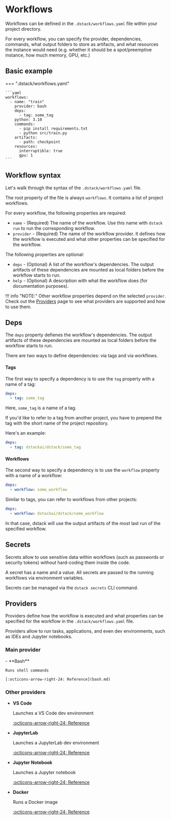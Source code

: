 # Workflows

Workflows can be defined in the `.dstack/workflows.yaml` file within your 
project directory.

For every workflow, you can specify the provider, dependencies, commands, what output 
folders to store as artifacts, and what resources the instance would need (e.g. whether it should be a 
spot/preemptive instance, how much memory, GPU, etc.) 

## Basic example

=== ".dstack/workflows.yaml"

    ```yaml
    workflows:
      - name: "train"
        provider: bash
        deps:
          - tag: some_tag
        python: 3.10
        commands:
          - pip install requirements.txt
          - python src/train.py
        artifacts: 
          - path: checkpoint
        resources:
          interruptible: true
          gpu: 1
    ```

## Workflow syntax

Let's walk through the syntax of the `.dstack/workflows.yaml` file.

The root property of the file is always `workflows`. It contains a list of project workflows.

For every workflow, the following properties are required:

- `name` - (Required) The name of the workflow. Use this name with `dstack run` to run the corresponding workflow.
- `provider` - (Required) The name of the workflow provider. It defines how the workflow is executed and what other properties 
  can be specified for the workflow.

The following properties are optional:

- `deps` - (Optional) A list of the workflow's dependencies. The output artifacts of these dependencies
  are mounted as local folders before the workflow starts to run.
- `help` - (Optional) A description with what the workflow does (for documentation purposes).

!!! info "NOTE:"
    Other workflow properties depend on the selected `provider`. Check out the [Providers](index.md) page 
    to see what providers are supported and how to use them.

## Deps

The `deps` property defienes the workflow's dependencies. The output artifacts of these dependencies are 
mounted as local folders before the workflow starts to run.

There are two ways to define dependencies: via tags and via workflows.

#### Tags

The first way to specify a dependency is to use the `tag` property with a name of a tag:

```yaml
deps:
  - tag: some_tag
```

Here, `some_tag` is a name of a tag.

If you'd like to refer to a tag from another project, you have to prepend the tag with the short name of 
the project repository.

Here's an example:

```yaml
deps:
  - tag: dstackai/dstack/some_tag
```

#### Workflows

The second way to specify a dependency is to use the `workflow` property with a name of a workflow:

```yaml
deps:
  - workflow: some_workflow
```

Similar to tags, you can refer to workflows from other projects:

```yaml
deps:
  - workflow: dstackai/dstack/some_workflow
```

In that case, dstack will use the output artifacts of the most last run of the specified workflow.

## Secrets

Secrets allow to use sensitive data within workflows (such as passwords or security tokens) without 
hard-coding them inside the code.

A secret has a name and a value. All secrets are passed to the running workflows via environment variables.

Secrets can be managed via the `dstack secrets` CLI command.

## Providers

Providers define how the workflow is executed and what properties can be specified for the workflow in the 
`.dstack/workflows.yaml` file.

Providers allow to run tasks, applications, and even dev environments, such as 
IDEs and Jupyter notebooks.

### Main provider

<div class="grid cards" markdown>
- **Bash** 

    Runs shell commands

    [:octicons-arrow-right-24: Reference](bash.md)

</div>

### Other providers

<div class="grid cards" markdown>

- **VS Code** 

    Launches a VS Code dev environment

    [:octicons-arrow-right-24: Reference](../providers/code.md)

- **JupyterLab** 

    Launches a JupyterLab dev environment

    [:octicons-arrow-right-24: Reference](../providers/lab.md)

- **Jupyter Notebook** 

    Launches a Jupyter notebook

    [:octicons-arrow-right-24: Reference](../providers/notebook.md)

[//]: # (- **Torchrun** )

[//]: # (    Runs a distributed training)

[//]: # (    [:octicons-arrow-right-24: Reference]&#40;torchrun.md&#41;)

- **Docker** 

    Runs a Docker image

    [:octicons-arrow-right-24: Reference](../providers/docker.md)

</div>